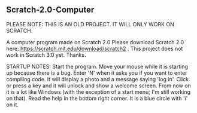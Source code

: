 ## Scratch-2.0-Computer

PLEASE NOTE: THIS IS AN OLD PROJECT. IT WILL ONLY WORK ON SCRATCH.

A computer program made on Scratch 2.0
Please download Scratch 2.0 here: https://scratch.mit.edu/download/scratch2 .
This project does not work in Scratch 3.0 yet.
Thanks.

STARTUP NOTES:
Start the program.
Move your mouse while it is starting up because there is a bug.
Enter 'N' when it asks you if you want to enter compiling code.
It will display a photo and a message saying 'log in'. Click or press a key and it will unlock and show a welcome screen.
From now on it is a lot like Windows (with the exception of a start menu; I'm still working on that). 
Read the help in the bottom right corner. It is a blue circle with 'i' on it.
